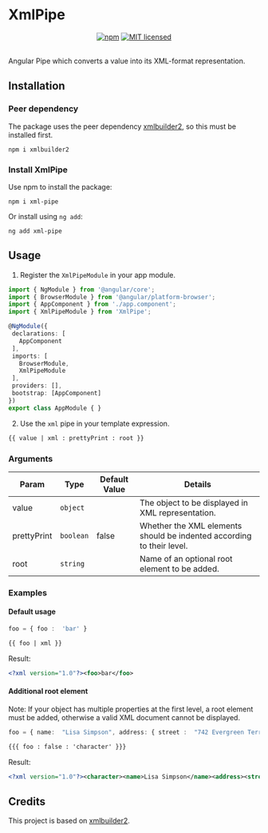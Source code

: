 # XmlPipe

<p align="center">
<a href="https://www.npmjs.com/package/xml-pipe"><img src="https://img.shields.io/npm/v/xml-pipe.svg?style=flat-square" alt="npm"></a>
<a href="https://github.com/daFant/xml-pipe/blob/main/LICENSE.md"><img src="https://img.shields.io/badge/license-MIT-blue.svg?style=flat-square" alt="MIT licensed"></a><br/><br/>

Angular Pipe which converts a value into its XML-format representation.
</p>


## Installation

### Peer dependency

The package uses the peer dependency [xmlbuilder2](https://github.com/oozcitak/xmlbuilder2), so this must be installed first.

`npm i xmlbuilder2`

### Install XmlPipe

Use npm to install the package:
```
npm i xml-pipe
```

Or install using `ng add`:
```
ng add xml-pipe
```

## Usage

1) Register the `XmlPipeModule` in your app module.

 ```typescript
import { NgModule } from '@angular/core';
import { BrowserModule } from '@angular/platform-browser';
import { AppComponent } from './app.component';
import { XmlPipeModule } from 'XmlPipe';

@NgModule({
  declarations: [
    AppComponent
  ],
  imports: [
    BrowserModule,
    XmlPipeModule
  ],
  providers: [],
  bootstrap: [AppComponent]
})
export class AppModule { }
 ```

 2) Use the `xml` pipe in your template expression.

```html
{{ value | xml : prettyPrint : root }}
```
### Arguments

| Param | Type | Default Value | Details |
| --- | --- | --- | --- |
| value | `object` |  | The object to be displayed in XML representation. |
| prettyPrint | `boolean` | false | Whether the XML elements should be indented according to their level. |
| root | `string` |  | Name of an optional root element to be added. |
 
### Examples
#### Default usage
```typescript
foo = { foo :  'bar' }
```
```html
{{ foo | xml }}
```
Result: 
```xml
<?xml version="1.0"?><foo>bar</foo>
```
#### Additional root element
Note: If your object has multiple properties at the first level, a root element must be added, otherwise a valid XML document cannot be displayed.
```typescript
foo = { name:  "Lisa Simpson", address: { street :  "742 Evergreen Terrace", city:  "Springfield" }}
```
```html
{{{ foo : false : 'character' }}}
```
Result: 
```xml
<?xml version="1.0"?><character><name>Lisa Simpson</name><address><street>742 Evergreen Terrace</street><city>Springfield</city></address></character>
```

## Credits

This project is based on [xmlbuilder2](https://github.com/oozcitak/xmlbuilder2).